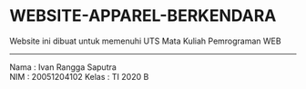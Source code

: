 # WEBSITE-APPAREL-BERKENDARA
Website ini dibuat untuk memenuhi UTS Mata Kuliah Pemrograman WEB
__________________________________________________________________
Nama  : Ivan Rangga Saputra </Br>
NIM   : 20051204102
Kelas : TI 2020 B

